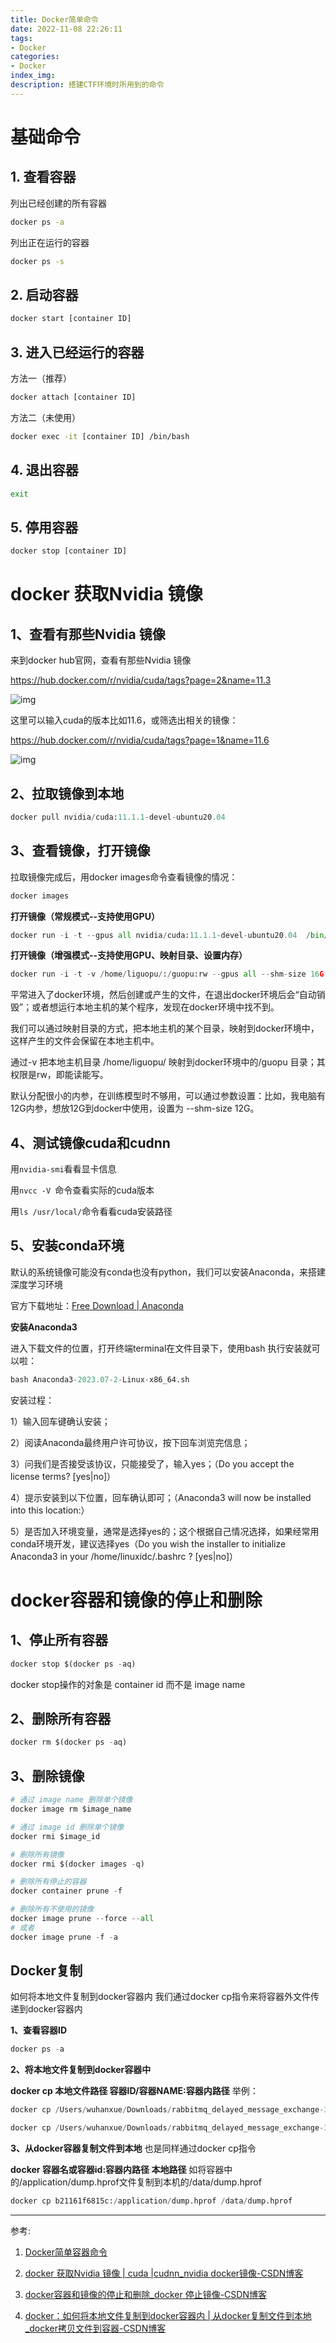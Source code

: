 ```yaml
---
title: Docker简单命令
date: 2022-11-08 22:26:11
tags:
- Docker
categories:
- Docker
index_img:
description: 搭建CTF环境时所用到的命令
---
```


# 基础命令

## 1. 查看容器

列出已经创建的所有容器

```bash
docker ps -a    
```

列出正在运行的容器

```bash
docker ps -s 
```

## 2. 启动容器

```bash
docker start [container ID]
```

## 3. 进入已经运行的容器

方法一（推荐）

```bash
docker attach [container ID]
```

方法二（未使用）

```bash
docker exec -it [container ID] /bin/bash
```

## 4. 退出容器

```bash
exit
```

## 5. 停用容器

```bash
docker stop [container ID]
```

# docker 获取Nvidia 镜像

## **1、查看有那些Nvidia 镜像**

来到docker hub官网，查看有那些Nvidia 镜像

https://hub.docker.com/r/nvidia/cuda/tags?page=2&name=11.3

![img](Docker简单命令/490518fcf0fe28334b8d24478222a64d.png)

这里可以输入cuda的版本比如11.6，或筛选出相关的镜像：

https://hub.docker.com/r/nvidia/cuda/tags?page=1&name=11.6

![img](Docker简单命令/269882590c8abf1b493cffc387723af5.png)

## 2、拉取镜像到本地

```python
docker pull nvidia/cuda:11.1.1-devel-ubuntu20.04
```

## 3、查看镜像，打开镜像

拉取镜像完成后，用docker images命令查看镜像的情况：

```python
docker images
```

**打开镜像（常规模式--支持使用GPU）**

```python
docker run -i -t --gpus all nvidia/cuda:11.1.1-devel-ubuntu20.04  /bin/bash
```

**打开镜像（增强模式--支持使用GPU、映射目录、设置内存）**

```python
docker run -i -t -v /home/liguopu/:/guopu:rw --gpus all --shm-size 16G nvidia/cuda:11.1.1-devel-ubuntu20.04  /bin/bash
```

平常进入了docker环境，然后创建或产生的文件，在退出docker环境后会“自动销毁”；或者想运行本地主机的某个程序，发现在docker环境中找不到。

我们可以通过映射目录的方式，把本地主机的某个目录，映射到docker环境中，这样产生的文件会保留在本地主机中。

通过-v 把本地主机目录 /home/liguopu/ 映射到docker环境中的/guopu 目录；其权限是rw，即能读能写。

默认分配很小的内参，在训练模型时不够用，可以通过参数设置：比如，我电脑有12G内参，想放12G到docker中使用，设置为 --shm-size 12G。

## 4、测试镜像cuda和cudnn

用`nvidia-smi`看看显卡信息

用`nvcc -V `命令查看实际的cuda版本

用`ls /usr/local/`命令看看cuda安装路径

## 5、安装conda环境

默认的系统镜像可能没有conda也没有python，我们可以安装Anaconda，来搭建深度学习环境

官方下载地址：[Free Download | Anaconda](https://www.anaconda.com/download/)

**安装Anaconda3**

进入下载文件的位置，打开终端terminal在文件目录下，使用bash 执行安装就可以啦：

```python
bash Anaconda3-2023.07-2-Linux-x86_64.sh
```

安装过程：

1）输入回车键确认安装；

2）阅读Anaconda最终用户许可协议，按下回车浏览完信息；

3）问我们是否接受该协议，只能接受了，输入yes；（Do you accept the license terms? [yes|no]）

4）提示安装到以下位置，回车确认即可；（Anaconda3 will now be installed into this location:）

5）是否加入环境变量，通常是选择yes的；这个根据自己情况选择，如果经常用conda环境开发，建议选择yes（Do you wish the installer to initialize Anaconda3 in your /home/linuxidc/.bashrc ? [yes|no]）

# docker容器和镜像的停止和删除

## 1、停止所有容器

```python
docker stop $(docker ps -aq)
```

docker stop操作的对象是 container id 而不是 image name

## 2、删除所有容器

```python
docker rm $(docker ps -aq)
```

## 3、删除镜像

```python
# 通过 image name 删除单个镜像
docker image rm $image_name

# 通过 image id 删除单个镜像
docker rmi $image_id

# 删除所有镜像
docker rmi $(docker images -q)

# 删除所有停止的容器
docker container prune -f

# 删除所有不使用的镜像
docker image prune --force --all 
# 或者 
docker image prune -f -a
```

## Docker复制

如何将本地文件复制到docker容器内
我们通过docker cp指令来将容器外文件传递到docker容器内

**1、查看容器ID**

```python
docker ps -a
```

**2、将本地文件复制到docker容器中**

**docker cp 本地文件路径 容器ID/容器NAME:容器内路径**
举例：

```python
docker cp /Users/wuhanxue/Downloads/rabbitmq_delayed_message_exchange-3.9.0.ez 1faca6a70742:/opt/rabbitmq/plugins或者通过容器名
```

```python
docker cp /Users/wuhanxue/Downloads/rabbitmq_delayed_message_exchange-3.9.0.ez rabbit:/opt/rabbitmq/plugins
```

**3、从docker容器复制文件到本地**
也是同样通过docker cp指令

**docker 容器名或容器id:容器内路径 本地路径**
如将容器中的/application/dump.hprof文件复制到本机的/data/dump.hprof

```python
docker cp b21161f6815c:/application/dump.hprof /data/dump.hprof
```



------



参考:

1. [Docker简单容器命令](https://blog.csdn.net/jghiof/article/details/117687974?spm=1001.2101.3001.6661.1&utm_medium=distribute.pc_relevant_t0.none-task-blog-2%7Edefault%7ECTRLIST%7ERate-1-117687974-blog-124920551.pc_relevant_multi_platform_whitelistv3&depth_1-utm_source=distribute.pc_relevant_t0.none-task-blog-2%7Edefault%7ECTRLIST%7ERate-1-117687974-blog-124920551.pc_relevant_multi_platform_whitelistv3&utm_relevant_index=1)

2. [docker 获取Nvidia 镜像 | cuda |cudnn_nvidia docker镜像-CSDN博客](https://blog.csdn.net/qq_41204464/article/details/132891018)
3. [docker容器和镜像的停止和删除_docker 停止镜像-CSDN博客](https://blog.csdn.net/Trembler/article/details/118525175)
4. [docker：如何将本地文件复制到docker容器内 | 从docker复制文件到本地_docker拷贝文件到容器-CSDN博客](https://blog.csdn.net/qq_24950043/article/details/124182829)
